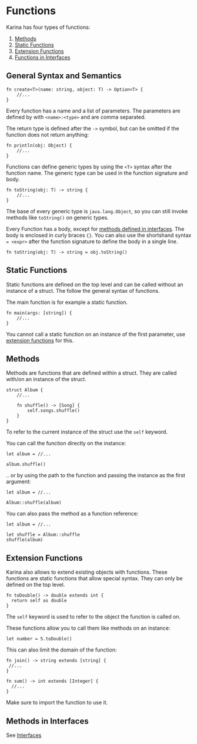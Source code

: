 # Functions

Karina has four types of functions:

1. [Methods](#methods)
2. [Static Functions](#functions)
3. [Extension Functions](#extension-functions)
4. [Functions in Interfaces](#functions-in-interfaces)

## General Syntax and Semantics


```karina
fn create<T>(name: string, object: T) -> Option<T> {
    //...
}
```

Every function has a name and a list of parameters. The parameters are defined by with `<name>:<type>` and are comma separated.

The return type is defined after the `->` symbol, but can be omitted if the function does not return anything:

```karina
fn println(obj: Object) {
    //...
}
```

Functions can define generic types by using the `<T>` syntax after the function name. The generic type can be used in the function signature and body.

```karina
fn toString(obj: T) -> string {
    //...
}
```

The base of every generic type is `java.lang.Object`, so you can still invoke methods like `toString()` on generic types.

Every Function has a body, except for [methods defined in interfaces](#methods-in-interfaces). The body is enclosed in curly braces `{}`. You can also use the shortshand syntax `= <expr>` after the function signature to define the body in a single line.

```karina
fn toString(obj: T) -> string = obj.toString()
```


## Static Functions

Static functions are defined on the top level and can be called without an instance of a struct. The follow the general syntax of functions. 

The main function is for example a static function.

```karina
fn main(args: [string]) {
    //...
}
```

You cannot call a static function on an instance of the first parameter, use [extension functions](#extension-functions) for this.


## Methods

Methods are functions that are defined within a struct. They are called with/on an instance of the struct. 

```karina
struct Album {
    //...

    fn shuffle() -> [Song] {
        self.songs.shuffle()
    }
}
```

To refer to the current instance of the struct use the `self` keyword.

You can call the function directly on the instance:

```karina
let album = //...

album.shuffle()
```

.. or by using the path to the function and passing the instance as the first argument:

```karina
let album = //...

Album::shuffle(album)
```

You can also pass the method as a function reference:

```karina
let album = //...

let shuffle = Album::shuffle
shuffle(album)
```


## Extension Functions

Karina also allows to extend existing objects with functions. 
These functions are static functions that allow special syntax.
They can only be defined on the top level. 

```karina
fn toDouble() -> double extends int {
  return self as double 
}
```

The `self` keyword is used to refer to the object the function is called on.

These functions allow you to call them like methods on an instance:
```karina
let number = 5.toDouble()
```

This can also limit the domain of the function:

```karina
fn join() -> string extends [string] {
 //...
}

fn sum() -> int extends [Integer] { 
  //...
}
```

Make sure to import the function to use it.


## Methods in Interfaces

See [Interfaces](interfaces.md)


